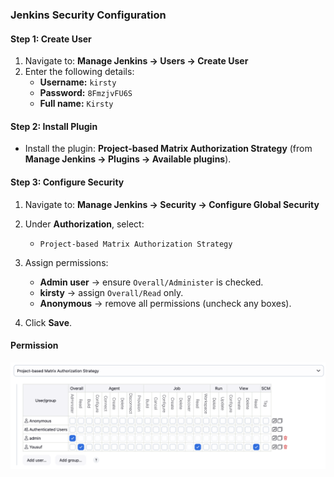### Jenkins Security Configuration

#### Step 1: Create User

1. Navigate to: **Manage Jenkins → Users → Create User**
2. Enter the following details:
   - **Username:** `kirsty`
   - **Password:** `8FmzjvFU6S`
   - **Full name:** `Kirsty`

#### Step 2: Install Plugin

- Install the plugin: **Project-based Matrix Authorization Strategy**
  (from **Manage Jenkins → Plugins → Available plugins**).

#### Step 3: Configure Security

1. Navigate to: **Manage Jenkins → Security → Configure Global Security**
2. Under **Authorization**, select:
   - `Project-based Matrix Authorization Strategy`

3. Assign permissions:
   - **Admin user** → ensure `Overall/Administer` is checked.
   - **kirsty** → assign `Overall/Read` only.
   - **Anonymous** → remove all permissions (uncheck any boxes).

4. Click **Save**.

#### Permission

![Permission](/img/matrix-project.png)

